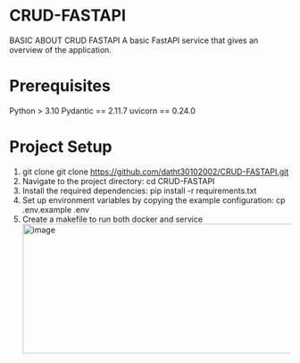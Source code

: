 # CRUD-FASTAPI
BASIC ABOUT CRUD FASTAPI
A basic FastAPI service that gives an overview of the application.
# Prerequisites
Python > 3.10
Pydantic == 2.11.7
uvicorn == 0.24.0
# Project Setup
  1. git clone
     git clone https://github.com/datht30102002/CRUD-FASTAPI.git
  2. Navigate to the project directory:
     cd CRUD-FASTAPI
  3. Install the required dependencies:
     pip install -r requirements.txt
  4. Set up environment variables by copying the example configuration:
     cp .env.example .env
  5. Create a makefile to run both docker and service
     <img width="506" height="232" alt="image" src="https://github.com/user-attachments/assets/721801ed-be1d-47c3-afb3-2afd6d7f7544" />
  
